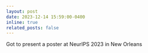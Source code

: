 ```yaml
---
layout: post
date: 2023-12-14 15:59:00-0400
inline: true
related_posts: false
---
```


Got to present a poster at NeurIPS 2023 in New Orleans
